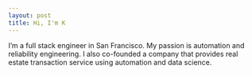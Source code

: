 ```yaml
---
layout: post
title: Hi, I'm K
---
```


I’m a full stack engineer in San Francisco. My passion is automation and reliability engineering. I also co-founded a company that provides real estate transaction service using automation and data science.
